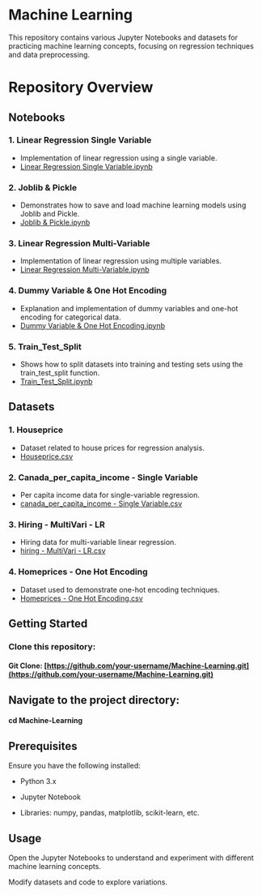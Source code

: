 # Machine Learning

This repository contains various Jupyter Notebooks and datasets for practicing machine learning concepts, focusing on regression techniques and data preprocessing.

# Repository Overview

## Notebooks

### 1. Linear Regression Single Variable

* Implementation of linear regression using a single variable.
* [Linear Regression Single Variable.ipynb](https://github.com/DARSHVAISHNANI/Machine-Learning/blob/main/2.%20Linear%20Regression%20SIngle%20Variable.ipynb)

### 2. Joblib & Pickle

* Demonstrates how to save and load machine learning models using Joblib and Pickle.
* [Joblib & Pickle.ipynb](https://github.com/DARSHVAISHNANI/Machine-Learning/blob/main/3.%20Joblib%20%26%20Pickle.ipynb)

### 3. Linear Regression Multi-Variable

* Implementation of linear regression using multiple variables.
* [Linear Regression Multi-Variable.ipynb](https://github.com/DARSHVAISHNANI/Machine-Learning/blob/main/3.%20Linear%20Regression%20Multi-Variable.ipynb)

### 4. Dummy Variable & One Hot Encoding

* Explanation and implementation of dummy variables and one-hot encoding for categorical data.
* [Dummy Variable & One Hot Encoding.ipynb](https://github.com/DARSHVAISHNANI/Machine-Learning/blob/main/4.%20Dummy%20Variable%20%26%20One%20Hot%20Encoding.ipynb)

### 5. Train_Test_Split

* Shows how to split datasets into training and testing sets using the train_test_split function.
*  [Train_Test_Split.ipynb](https://github.com/DARSHVAISHNANI/Machine-Learning/blob/main/6.%20Train_Test_Split.ipynb)

## Datasets

### 1. Houseprice

* Dataset related to house prices for regression analysis.
* [Houseprice.csv](https://github.com/DARSHVAISHNANI/Machine-Learning/blob/main/Houseprice.csv)

### 2. Canada_per_capita_income - Single Variable

* Per capita income data for single-variable regression.
* [canada_per_capita_income - Single Variable.csv](https://github.com/DARSHVAISHNANI/Machine-Learning/blob/main/canada_per_capita_income%20-%20Single%20Variable.csv)

### 3. Hiring - MultiVari - LR

* Hiring data for multi-variable linear regression.
* [hiring - MultiVari - LR.csv](https://github.com/DARSHVAISHNANI/Machine-Learning/blob/main/hiring%20-%20MutliVari%20-%20LR.csv)

### 4. Homeprices - One Hot Encoding

* Dataset used to demonstrate one-hot encoding techniques.
* [Homeprices - One Hot Encoding.csv](https://github.com/DARSHVAISHNANI/Machine-Learning/blob/main/homeprices%20-%20One%20Hot%20Encoding.csv)


## Getting Started

### Clone this repository:

#### **Git Clone:** [https://github.com/your-username/Machine-Learning.git](https://github.com/your-username/Machine-Learning.git)

## Navigate to the project directory:

#### cd Machine-Learning

## Prerequisites

Ensure you have the following installed:

* Python 3.x

* Jupyter Notebook

* Libraries: numpy, pandas, matplotlib, scikit-learn, etc.

## Usage

Open the Jupyter Notebooks to understand and experiment with different machine learning concepts.

Modify datasets and code to explore variations.
